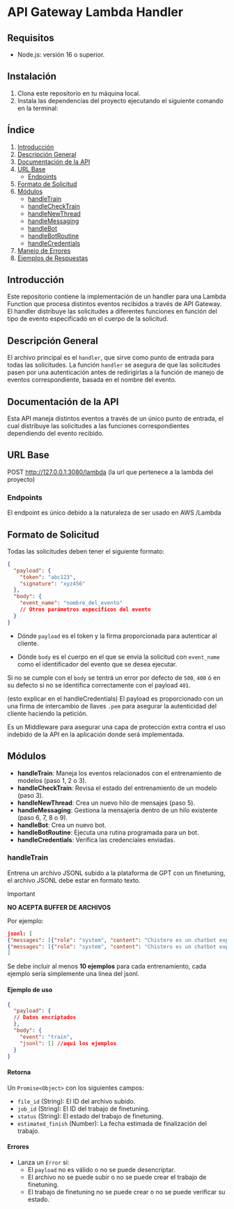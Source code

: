 # API Gateway Lambda Handler

## Requisitos

- Node.js: versión 16 o superior.

## Instalación

1. Clona este repositorio en tu máquina local.
2. Instala las dependencias del proyecto ejecutando el siguiente comando en la terminal:

## Índice

1. [Introducción](#introducción)
2. [Descripción General](#descripción-general)
3. [Documentación de la API](#documentación-de-la-api)
4. [URL Base](#url-base)
   - [Endpoints](#endpoints)
5. [Formato de Solicitud](#formato-de-solicitud)
6. [Módulos](#módulos)
   - [handleTrain](#handletrain)
   - [handleCheckTrain](#handlechecktrain)
   - [handleNewThread](#handlenewthread)
   - [handleMessaging](#handlemessaging)
   - [handleBot](#handlebot)
   - [handleBotRoutine](#handlebotroutine)
   - [handleCredentials](#handlecredentials)
4. [Manejo de Errores](#manejo-de-errores)
5. [Ejemplos de Respuestas](#ejemplos-de-respuestas)

## Introducción

Este repositorio contiene la implementación de un handler para una Lambda Function que procesa distintos eventos recibidos a través de API Gateway. El handler distribuye las solicitudes a diferentes funciones en función del tipo de evento especificado en el cuerpo de la solicitud.

## Descripción General

El archivo principal es el `handler`, que sirve como punto de entrada para todas las solicitudes. La función `handler` se asegura de que las solicitudes pasen por una autenticación antes de redirigirlas a la función de manejo de eventos correspondiente, basada en el nombre del evento.

## Documentación de la API

Esta API maneja distintos eventos a través de un único punto de entrada, el cual distribuye las solicitudes a las funciones correspondientes dependiendo del evento recibido.

## URL Base

POST <http://127.0.0.1:3080/lambda> (la url que pertenece a la lambda del proyecto)

### Endpoints

El endpoint es único debido a la naturaleza de ser usado en AWS
/Lambda

## Formato de Solicitud

Todas las solicitudes deben tener el siguiente formato:

```json
{
  "payload": {
    "token": "abc123",
    "signature": "xyz456"
  },
  "body": {
    "event_name": "nombre_del_evento"
    // Otros parámetros específicos del evento
  }
}
```

- Dónde `payload` es el token y la firma proporcionada para autenticar al cliente.

- Dónde `body` es el cuerpo en el que se envía la solicitud con `event_name` como el identificador del evento que se desea ejecutar.

Si no se cumple con el `body` se tentrá un error por defecto de `500`, `400` ó en su defecto si no se identifica correctamente con el payload `401`.

(esto explicar en el handleCredentials)
El payload es proporcionado con un una firma de intercambio de llaves `.pem` para asegurar la autenticidad del cliente haciendo la petición.

Es un Middleware para asegurar una capa de protección extra contra el uso indebido de la API en la aplicación donde será implementada.

## Módulos

- **handleTrain**: Maneja los eventos relacionados con el entrenamiento de modelos (paso 1, 2 o 3).
- **handleCheckTrain**: Revisa el estado del entrenamiento de un modelo (paso 3).
- **handleNewThread**: Crea un nuevo hilo de mensajes (paso 5).
- **handleMessaging**: Gestiona la mensajería dentro de un hilo existente (paso 6, 7, 8 o 9).
- **handleBot**: Crea un nuevo bot.
- **handleBotRoutine**: Ejecuta una rutina programada para un bot.
- **handleCredentials**: Verifica las credenciales enviadas.

### handleTrain

Entrena un archivo JSONL subido a la plataforma de GPT con un finetuning, el archivo JSONL debe estar en formato texto.

> [!IMPORTANT]  
> **NO ACEPTA BUFFER DE ARCHIVOS**

Por ejemplo:

``` json
jsonl: [
{"messages": [{"role": "system", "content": "Chistero es un chatbot experto en contar chistes cortos y divertidos."}, {"role": "user", "content": "Cuéntame un chiste."}, {"role": "assistant", "content": "¿Por qué los pájaros no usan Facebook? Porque ya tienen Twitter."}]},
{"messages": [{"role": "system", "content": "Chistero es un chatbot experto en contar chistes cortos y divertidos."}, {"role": "user", "content": "Dime un chiste de animales."}, {"role": "assistant", "content": "¿Qué le dice un pez a otro pez? ¡Nada!"}]}
]
```

Se debe incluir al menos **10 ejemplos** para cada entrenamiento, cada ejemplo sería simplemente una línea del jsonl.

#### Ejemplo de uso

```json
{
  "payload": {
  // Datos encriptados
  },
  "body": {
    "event": "train",
    "jsonl": [] //aqui los ejemplos
  }
}
```

#### Retorna
  
Un `Promise<Object>` con los siguientes campos:

- `file_id` (String): El ID del archivo subido.
- `job_id` (String): El ID del trabajo de finetuning.
- `status` (String): El estado del trabajo de finetuning.
- `estimated_finish` (Number): La fecha estimada de finalización del trabajo.

#### Errores

- Lanza un `Error` si:
  - El `payload` no es válido o no se puede desencriptar.
  - El archivo no se puede subir o no se puede crear el trabajo de finetuning.
  - El trabajo de finetuning no se puede crear o no se puede verificar su estado.
